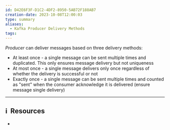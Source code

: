 ```yaml
---
id: D42E6F3F-D1C2-4DF2-8950-5AB72F188AB7
creation-date: 2023-10-08T12:00:03
type: summary
aliases:
  - Kafka Producer Delivery Methods
tags:
---
```

*Producer* can deliver messages based on three delivery methods: 

- At least once - a single message can be sent multiple times and duplicated. This only ensures message delivery but not uniqueness 
- At most once - a single message delivers only once regardless of whether the delivery is successful or not
- Exactly once - a single message can be sent multiple times and counted as "sent" when the consumer acknowledge it is delivered (ensure message single delivery)




---
## ℹ️  Resources
- 
